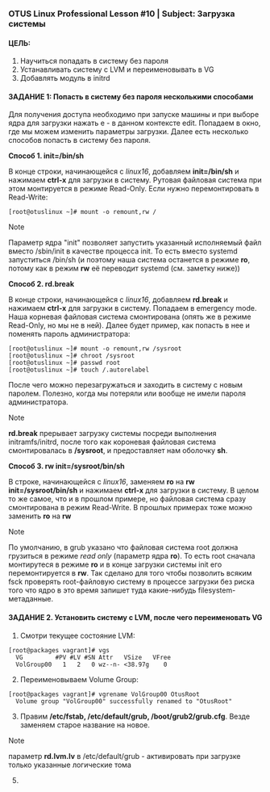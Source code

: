 ### OTUS Linux Professional Lesson #10 | Subject: Загрузка системы

#### ЦЕЛЬ:
1. Научиться попадать в систему без пароля
2. Устанавливать систему с LVM и переименовывать в VG
3. Добавлять модуль в initrd

#### ЗАДАНИЕ 1: Попасть в систему без пароля несколькими способами
Для получения доступа необходимо при запуске машины и при выборе ядра для загрузки нажать e - в данном контексте edit. Попадаем в окно, где мы можем изменить параметры загрузки. Далее есть несколько способов попасть в систему без пароля.

**Споcоб 1. init=/bin/sh**

В конце строки, начинающейся с _linux16_, добавляем __init=/bin/sh__ и нажимаем __сtrl-x__ для загрузки в систему. Рутовая файловая система при этом монтируется в режиме Read-Only. Если нужно перемонтировать в Read-Write:
```
[root@otuslinux ~]# mount -o remount,rw /
```
>[!NOTE]
>Параметр ядра "init" позволяет запустить указанный исполняемый файл вместо /sbin/init в качестве процесса init. То есть вместо systemd запуститься /bin/sh (и поэтому наша система останется в режиме __ro__, потому как в режим __rw__ её переводит systemd (см. заметку ниже))

**Способ 2. rd.break**

В конце строки, начинающейся с _linux16_, добавляем __rd.break__ и нажимаем __сtrl-x__ для загрузки в систему. Попадаем в emergency mode. Наша корневая файловая система смонтирована (опять же в режиме Read-Only, но мы не в ней). Далее будет пример, как попасть в нее и поменять пароль администратора:
```
[root@otuslinux ~]# mount -o remount,rw /sysroot
[root@otuslinux ~]# chroot /sysroot
[root@otuslinux ~]# passwd root
[root@otuslinux ~]# touch /.autorelabel
```
После чего можно перезагружаться и заходить в систему с новым паролем. Полезно, когда мы потеряли или вообще не имели пароля администратора.

>[!NOTE]
>__rd.break__ прерывает загрузку системы посреди выполнения initramfs/initrd, после того как короневая файловая система смонтировалась в __/sysroot__, и предоставляет нам оболочку __sh__.

**Способ 3. rw init=/sysroot/bin/sh**

В строке, начинающейся с _linux16_, заменяем __ro__ на __rw init=/sysroot/bin/sh__ и нажимаем __сtrl-x__ для загрузки в систему. В целом то же самое, что и в прошлом примере, но файловая система сразу смонтирована в режим Read-Write. В прошлых примерах тоже можно заменить __ro__ на __rw__

>[!NOTE]
>По умолчанию, в grub указано что файловая система root должна грузиться в режиме _read only_ (параметр ядра __ro__). То есть root сначала монтирутеся в режиме __ro__ и в конце загрузки системы init его перемонтируется в __rw__. Так сделано для того чтобы позволить всяким fsck проверять root-файловую систему в процессе загрузки без риска того что ядро в это время запишет туда какие-нибудь filesystem-метаданные.

#### ЗАДАНИЕ 2. Установить систему с LVM, после чего переименовать VG

1. Смотри текущее состояние LVM:
```
[root@packages vagrant]# vgs
  VG         #PV #LV #SN Attr   VSize   VFree
  VolGroup00   1   2   0 wz--n- <38.97g    0 
```
2. Переименовываем Volume Group:
```
[root@packages vagrant]# vgrename VolGroup00 OtusRoot
  Volume group "VolGroup00" successfully renamed to "OtusRoot"
```
3. Правим __/etc/fstab, /etc/default/grub, /boot/grub2/grub.cfg__. Везде заменяем старое название на новое.
> [!NOTE]
> параметр __rd.lvm.lv__ в /etc/default/grub - активировать при загрузке только указанные логические тома
5. 

